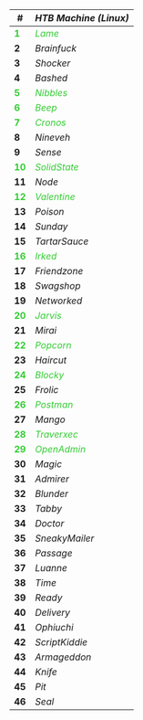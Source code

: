 | **#**  | _HTB Machine (Linux)_ |
|--------|----------------|
| <span style="color:#33CC33">**1**  | <span style="color:#33CC33">_Lame_         |
| **2**  | _Brainfuck_    |
| **3**  | _Shocker_      |
| **4**  | _Bashed_       |
| <span style="color:#33CC33">**5**  | <span style="color:#33CC33">_Nibbles_      |
| <span style="color:#33CC33">**6**  | <span style="color:#33CC33">_Beep_         |
| <span style="color:#33CC33">**7**  | <span style="color:#33CC33">_Cronos_       |
| **8**  | _Nineveh_      |
| **9**  | _Sense_        |
| <span style="color:#33CC33">**10** |<span style="color:#33CC33"> _SolidState_   |
| **11** | _Node_         |
| <span style="color:#33CC33">**12** | <span style="color:#33CC33">_Valentine_    |
| **13** | _Poison_       |
| **14** | _Sunday_       |
| **15** | _TartarSauce_  |
| <span style="color:#33CC33">**16** | <span style="color:#33CC33">_Irked_        |
| **17** | _Friendzone_   |
| **18** | _Swagshop_     |
| **19** | _Networked_    |
| <span style="color:#33CC33">**20** | <span style="color:#33CC33">_Jarvis_       |
| **21** | _Mirai_        |
| <span style="color:#33CC33">**22** |<span style="color:#33CC33"> _Popcorn_      |
| **23** | _Haircut_      |
| <span style="color:#33CC33">**24** | <span style="color:#33CC33">_Blocky_       |
| **25** | _Frolic_       |
| <span style="color:#33CC33">**26** | <span style="color:#33CC33">_Postman_      |
| **27** | _Mango_        |
| <span style="color:#33CC33">**28** | <span style="color:#33CC33">_Traverxec_    |
| <span style="color:#33CC33">**29** | <span style="color:#33CC33">_OpenAdmin_    |
| **30** | _Magic_        |
| **31** | _Admirer_      |
| **32** | _Blunder_      |
| **33** | _Tabby_        |
| **34** | _Doctor_       |
| **35** | _SneakyMailer_ |
| **36** | _Passage_      |
| **37** | _Luanne_       |
| **38** | _Time_         |
| **39** | _Ready_        |
| **40** | _Delivery_     |
| **41** | _Ophiuchi_     |
| **42** | _ScriptKiddie_ |
| **43** | _Armageddon_   |
| **44** | _Knife_        |
| **45** | _Pit_          |
| **46** | _Seal_         |